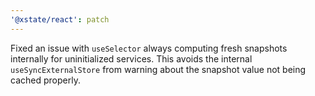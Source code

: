 ```yaml
---
'@xstate/react': patch
---
```


Fixed an issue with `useSelector` always computing fresh snapshots internally for uninitialized services. This avoids the internal `useSyncExternalStore` from warning about the snapshot value not being cached properly.
